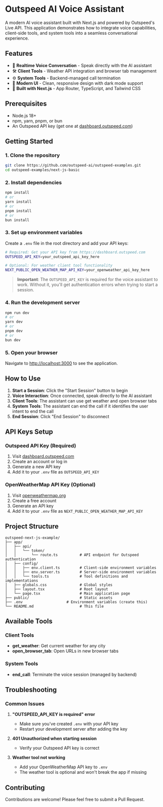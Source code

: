 # Outspeed AI Voice Assistant

A modern AI voice assistant built with Next.js and powered by Outspeed's Live API. This application demonstrates how to integrate voice capabilities, client-side tools, and system tools into a seamless conversational experience.

## Features

- 🎤 **Realtime Voice Conversation** - Speak directly with the AI assistant
- 🛠️ **Client Tools** - Weather API integration and browser tab management
- ⚙️ **System Tools** - Backend-managed call termination
- 🎨 **Modern UI** - Clean, responsive design with dark mode support
- 🚀 **Built with Next.js** - App Router, TypeScript, and Tailwind CSS

## Prerequisites

- Node.js 18+
- npm, yarn, pnpm, or bun
- An Outspeed API key (get one at [dashboard.outspeed.com](https://dashboard.outspeed.com))

## Getting Started

### 1. Clone the repository

```bash
git clone https://github.com/outspeed-ai/outspeed-examples.git
cd outspeed-examples/next-js-basic
```

### 2. Install dependencies

```bash
npm install
# or
yarn install
# or
pnpm install
# or
bun install
```

### 3. Set up environment variables

Create a `.env` file in the root directory and add your API keys:

```bash
# Required: Get your API key from https://dashboard.outspeed.com
OUTSPEED_API_KEY=your_outspeed_api_key_here

# Optional: For weather client tool functionality
NEXT_PUBLIC_OPEN_WEATHER_MAP_API_KEY=your_openweather_api_key_here
```

> **Important**: The `OUTSPEED_API_KEY` is required for the voice assistant to work. Without it, you'll get authentication errors when trying to start a session.

### 4. Run the development server

```bash
npm run dev
# or
yarn dev
# or
pnpm dev
# or
bun dev
```

### 5. Open your browser

Navigate to [http://localhost:3000](http://localhost:3000) to see the application.

## How to Use

1. **Start a Session**: Click the "Start Session" button to begin
2. **Voice Interaction**: Once connected, speak directly to the AI assistant
3. **Client Tools**: The assistant can use get weather and open browser tabs
4. **System Tools**: The assistant can end the call if it identifies the user intent to end the call
5. **End Session**: Click "End Session" to disconnect

## API Keys Setup

### Outspeed API Key (Required)

1. Visit [dashboard.outspeed.com](https://dashboard.outspeed.com)
2. Create an account or log in
3. Generate a new API key
4. Add it to your `.env` file as `OUTSPEED_API_KEY`

### OpenWeatherMap API Key (Optional)

1. Visit [openweathermap.org](https://openweathermap.org/api)
2. Create a free account
3. Generate an API key
4. Add it to your `.env` file as `NEXT_PUBLIC_OPEN_WEATHER_MAP_API_KEY`

## Project Structure

```
outspeed-next-js-example/
├── app/
│   ├── api/
│   │   └── token/
│   │       └── route.ts          # API endpoint for Outspeed authentication
│   ├── config/
│   │   ├── env.client.ts         # Client-side environment variables
│   │   ├── env.server.ts         # Server-side environment variables
│   │   └── tools.ts              # Tool definitions and implementations
│   ├── globals.css               # Global styles
│   ├── layout.tsx                # Root layout
│   └── page.tsx                  # Main application page
├── public/                       # Static assets
├── .env                    # Environment variables (create this)
└── README.md                     # This file
```

## Available Tools

### Client Tools

- **get_weather**: Get current weather for any city
- **open_browser_tab**: Open URLs in new browser tabs

### System Tools

- **end_call**: Terminate the voice session (managed by backend)

## Troubleshooting

### Common Issues

1. **"OUTSPEED_API_KEY is required" error**

   - Make sure you've created `.env` with your API key
   - Restart your development server after adding the key

2. **401 Unauthorized when starting session**

   - Verify your Outspeed API key is correct

3. **Weather tool not working**
   - Add your OpenWeatherMap API key to `.env`
   - The weather tool is optional and won't break the app if missing

## Contributing

Contributions are welcome! Please feel free to submit a Pull Request.
